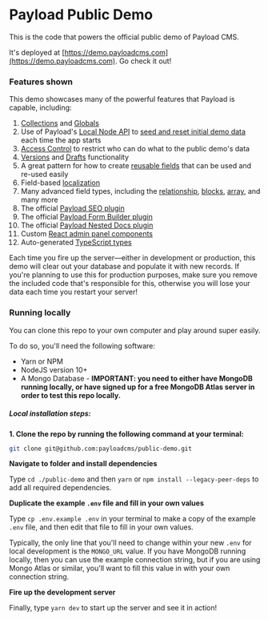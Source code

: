 # Payload Public Demo

This is the code that powers the official public demo of Payload CMS.

It's deployed at [https://demo.payloadcms.com](https://demo.payloadcms.com). Go check it out!

### Features shown

This demo showcases many of the powerful features that Payload is capable, including:

1. [Collections](https://payloadcms.com/docs/configuration/collections) and [Globals](https://payloadcms.com/docs/configuration/globals)
1. Use of Payload's [Local Node API](https://payloadcms.com/docs/local-api/overview) to [seed and reset initial demo data](https://github.com/payloadcms/public-demo/blob/master/src/cron/reset.ts) each time the app starts
1. [Access Control](https://payloadcms.com/docs/access-control/overview) to restrict who can do what to the public demo's data
1. [Versions](https://payloadcms.com/docs/versions/overview) and [Drafts](https://payloadcms.com/docs/versions/drafts) functionality
1. A great pattern for how to create [reusable fields](https://github.com/payloadcms/public-demo/tree/master/src/fields) that can be used and re-used easily
1. Field-based [localization](https://payloadcms.com/docs/configuration/localization)
1. Many advanced field types, including the [relationship](https://payloadcms.com/docs/fields/relationship), [blocks](https://payloadcms.com/docs/fields/blocks), [array](https://payloadcms.com/docs/fields/array), and many more 
1. The official [Payload SEO plugin](https://github.com/payloadcms/plugin-seo)
1. The official [Payload Form Builder plugin](https://github.com/payloadcms/plugin-form-builder)
1. The official [Payload Nested Docs plugin](https://github.com/payloadcms/plugin-nested-docs)
1. Custom [React admin panel components](https://github.com/payloadcms/public-demo/tree/master/src/components)
1. Auto-generated [TypeScript types](https://github.com/payloadcms/public-demo/blob/master/src/payload-types.ts)

Each time you fire up the server—either in development or production, this demo will clear out your database and populate it with new records. If you're planning to use this for production purposes, make sure you remove the included code that's responsible for this, otherwise you will lose your data each time you restart your server!

### Running locally

You can clone this repo to your own computer and play around super easily.

To do so, you'll need the following software:

- Yarn or NPM
- NodeJS version 10+
- A Mongo Database - **IMPORTANT: you need to either have MongoDB running locally, or have signed up for a free MongoDB Atlas server in order to test this repo locally.**

##### Local installation steps:

**1. Clone the repo by running the following command at your terminal:**

```bash
git clone git@github.com:payloadcms/public-demo.git
```

**Navigate to folder and install dependencies**

Type `cd ./public-demo` and then `yarn` or `npm install --legacy-peer-deps` to add all required dependencies.

**Duplicate the example `.env` file and fill in your own values**

Type `cp .env.example .env` in your terminal to make a copy of the example `.env` file, and then edit that file to fill in your own values.

Typically, the only line that you'll need to change within your new `.env` for local development is the `MONGO_URL` value. If you have MongoDB running locally, then you can use the example connection string, but if you are using Mongo Atlas or similar, you'll want to fill this value in with your own connection string.

**Fire up the development server**

Finally, type `yarn dev` to start up the server and see it in action!

